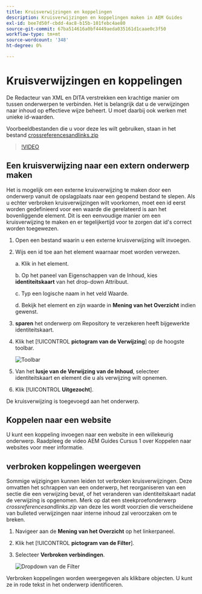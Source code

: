 ```yaml
---
title: Kruisverwijzingen en koppelingen
description: Kruisverwijzingen en koppelingen maken in AEM Guides
exl-id: bee7d50f-cbdd-4ac8-b15b-101febc4ae80
source-git-commit: 67ba514616a0bf4449aeda035161d1caae0c3f50
workflow-type: tm+mt
source-wordcount: '348'
ht-degree: 0%

---
```


# Kruisverwijzingen en koppelingen

De Redacteur van XML en DITA verstrekken een krachtige manier om tussen onderwerpen te verbinden. Het is belangrijk dat u de verwijzingen naar inhoud op effectieve wijze beheert. U moet daarbij ook werken met unieke id-waarden.

Voorbeeldbestanden die u voor deze les wilt gebruiken, staan in het bestand
[ crossreferencesandlinks.zip ](assets/crossreferencesandlinks.zip)

>[!VIDEO](https://video.tv.adobe.com/v/342764?quality=12&learn=on)

## Een kruisverwijzing naar een extern onderwerp maken

Het is mogelijk om een externe kruisverwijzing te maken door een onderwerp vanuit de opslagplaats naar een geopend bestand te slepen. Als u echter verbroken kruisverwijzingen wilt voorkomen, moet een id eerst worden gedefinieerd voor een waarde die gerelateerd is aan het bovenliggende element. Dit is een eenvoudige manier om een kruisverwijzing te maken en er tegelijkertijd voor te zorgen dat id&#39;s correct worden toegewezen.

1. Open een bestand waarin u een externe kruisverwijzing wilt invoegen.

1. Wijs een id toe aan het element waarnaar moet worden verwezen.

   a. Klik in het element.

   b. Op het paneel van Eigenschappen van de Inhoud, kies **identiteitskaart** van het drop-down Attribuut.

   c. Typ een logische naam in het veld Waarde.

   d. Bekijk het element en zijn waarde in **Mening van het Overzicht** indien gewenst.

1. **sparen** het onderwerp om Repository te verzekeren heeft bijgewerkte identiteitskaart.

1. Klik het [!UICONTROL **pictogram van de Verwijzing**] op de hoogste toolbar.

   ![ Toolbar ](images/lesson-7/references-icon.png)

1. Van het **lusje van de Verwijzing van de Inhoud**, selecteer identiteitskaart en element die u als verwijzing wilt opnemen.

1. Klik [!UICONTROL **Uitgezocht**].

De kruisverwijzing is toegevoegd aan het onderwerp.

## Koppelen naar een website

U kunt een koppeling invoegen naar een website in een willekeurig onderwerp. Raadpleeg de video AEM Guides Cursus 1 over Koppelen naar websites voor meer informatie.


## verbroken koppelingen weergeven

Sommige wijzigingen kunnen leiden tot verbroken kruisverwijzingen. Deze omvatten het schrappen van een onderwerp, het reorganiseren van een sectie die een verwijzing bevat, of het veranderen van identiteitskaart nadat de verwijzing is opgenomen. Merk op dat een steekproefonderwerp _crossreferencesandlinks.zip_ van deze les wordt voorzien die verscheidene van bulleted verwijzingen naar interne inhoud zal veroorzaken om te breken.

1. Navigeer aan de **Mening van het Overzicht** op het linkerpaneel.

1. Klik het [!UICONTROL **pictogram van de Filter**].

1. Selecteer **Verbroken verbindingen**.

   ![ Dropdown van de Filter ](images/lesson-7/broken-links.png)

Verbroken koppelingen worden weergegeven als klikbare objecten. U kunt ze in rode tekst in het onderwerp identificeren.
